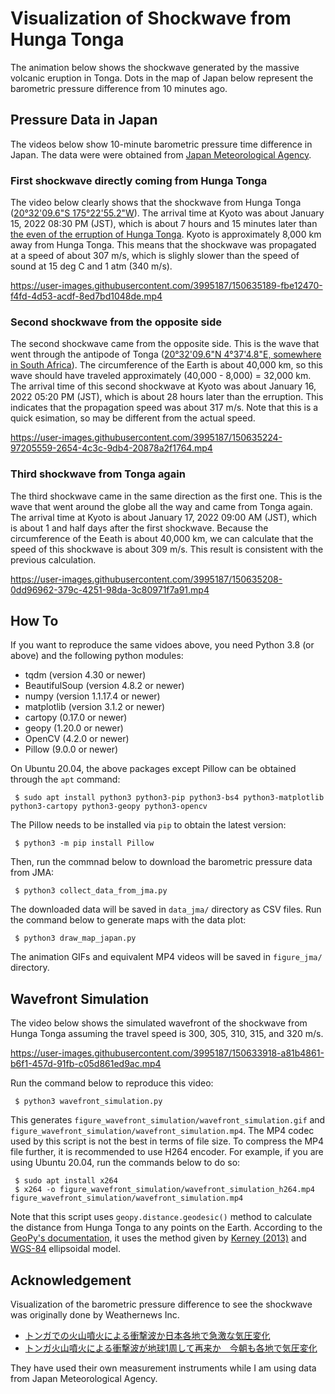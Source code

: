 # Visualization of Shockwave from Hunga Tonga

The animation below shows the shockwave generated by the massive volcanic eruption in Tonga. Dots in the map of Japan below represent the barometric pressure difference from 10 minutes ago.

## Pressure Data in Japan

The videos below show 10-minute barometric pressure time difference in Japan. The data were were obtained from [Japan Meteorological Agency](https://www.data.jma.go.jp/obd/stats/etrn/index.php).

### First shockwave directly coming from Hunga Tonga

The video below clearly shows that the shockwave from Hunga Tonga ([20°32'09.6"S 175°22'55.2"W](https://geohack.toolforge.org/geohack.php?params=20.536_S_175.382_W)). The arrival time at Kyoto was about January 15, 2022 08:30 PM (JST), which is about 7 hours and 15 minutes later than [the even of the erruption of Hunga Tonga](https://en.wikipedia.org/wiki/2022_Hunga_Tonga_eruption_and_tsunami). Kyoto is approximately 8,000 km away from Hunga Tonga. This means that the shockwave was propagated at a speed of about 307 m/s, which is slighly slower than the speed of sound at 15 deg C and 1 atm (340 m/s).

https://user-images.githubusercontent.com/3995187/150635189-fbe12470-f4fd-4d53-acdf-8ed7bd1048de.mp4

### Second shockwave from the opposite side

The second shockwave came from the opposite side. This is the wave that went through the antipode of Tonga ([20°32'09.6"N 4°37'4.8"E, somewhere in South Africa](https://geohack.toolforge.org/geohack.php?params=20.536_N_4.618_E)). The circumference of the Earth is about 40,000 km, so this wave should have traveled approximately (40,000 - 8,000) = 32,000 km. The arrival time of this second shockwave at Kyoto was about January 16, 2022 05:20 PM (JST), which is about 28 hours later than the erruption. This indicates that the propagation speed was about 317 m/s. Note that this is a quick esimation, so may be different from the actual speed.

https://user-images.githubusercontent.com/3995187/150635224-97205559-2654-4c3c-9db4-20878a2f1764.mp4

### Third shockwave from Tonga again

The third shockwave came in the same direction as the first one. This is the wave that went around the globe all the way and came from Tonga again. The arrival time at Kyoto is about January 17, 2022 09:00 AM (JST), which is about 1 and half days after the first shockwave. Because the circumference of the Eeath is about 40,000 km, we can calculate that the speed of this shockwave is about 309 m/s. This result is consistent with the previous calculation.

https://user-images.githubusercontent.com/3995187/150635208-0dd96962-379c-4251-98da-3c80971f7a91.mp4

## How To

If you want to reproduce the same vidoes above, you need Python 3.8 (or above) and the following python modules:

 * tqdm (version 4.30 or newer)
 * BeautifulSoup (version 4.8.2 or newer)
 * numpy (version 1.1.17.4 or newer)
 * matplotlib (version 3.1.2 or newer)
 * cartopy (0.17.0 or newer)
 * geopy (1.20.0 or newer)
 * OpenCV (4.2.0 or newer)
 * Pillow (9.0.0 or newer)

 
On Ubuntu 20.04, the above packages except Pillow can be obtained through the `apt` command:

```
 $ sudo apt install python3 python3-pip python3-bs4 python3-matplotlib python3-cartopy python3-geopy python3-opencv
```

The Pillow needs to be installed via `pip` to obtain the latest version:

```
 $ python3 -m pip install Pillow
```
 
Then, run the commnad below to download the barometric pressure data from JMA:

```
 $ python3 collect_data_from_jma.py
```

The downloaded data will be saved in `data_jma/` directory as CSV files. Run the command below to generate maps with the data plot:

```
 $ python3 draw_map_japan.py
```

The animation GIFs and equivalent MP4 videos will be saved in `figure_jma/` directory.

## Wavefront Simulation

The video below shows the simulated wavefront of the shockwave from Hunga Tonga assuming the travel speed is 300, 305, 310, 315, and 320 m/s.

https://user-images.githubusercontent.com/3995187/150633918-a81b4861-b6f1-457d-91fb-c05d861ed9ac.mp4

Run the command below to reproduce this video:

```
 $ python3 wavefront_simulation.py
```

This generates `figure_wavefront_simulation/wavefront_simulation.gif` and `figure_wavefront_simulation/wavefront_simulation.mp4`. The MP4 codec used by this script is not the best in terms of file size. To compress the MP4 file further, it is recommended to use H264 encoder. For example, if you are using Ubuntu 20.04, run the commands below to do so:

```
 $ sudo apt install x264
 $ x264 -o figure_wavefront_simulation/wavefront_simulation_h264.mp4 figure_wavefront_simulation/wavefront_simulation.mp4
```

Note that this script uses `geopy.distance.geodesic()` method to calculate the distance from Hunga Tonga to any points on the Earth. According to the [GeoPy's documentation](https://geopy.readthedocs.io/en/v1/#module-geopy.distance), it uses the method given by [Kerney (2013)](https://doi.org/10.1007%2Fs00190-012-0578-z) and [WGS-84](https://en.wikipedia.org/wiki/World_Geodetic_System) ellipsoidal model.

## Acknowledgement

Visualization of the barometric pressure difference to see the shockwave was originally done by Weathernews Inc.

 * [トンガでの火山噴火による衝撃波か日本各地で急激な気圧変化](https://weathernews.jp/s/topics/202201/150195/)
 * [トンガ火山噴火による衝撃波が地球1周して再来か　今朝も各地で気圧変化](https://weathernews.jp/s/topics/202201/170085/)

They have used their own measurement instruments while I am using data from Japan Meteorological Agency.
